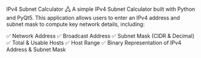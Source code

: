 IPv4 Subnet Calculator 🖧
A simple IPv4 Subnet Calculator built with Python and PyQt5. This application allows users to enter an IPv4 address and subnet mask to compute key network details, including:

✅ Network Address
✅ Broadcast Address
✅ Subnet Mask (CIDR & Decimal)
✅ Total & Usable Hosts
✅ Host Range
✅ Binary Representation of IPv4 Address & Subnet Mask
